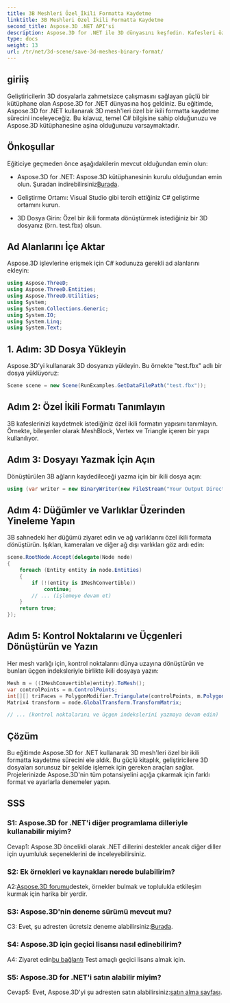 ```yaml
---
title: 3B Meshleri Özel İkili Formatta Kaydetme
linktitle: 3B Meshleri Özel İkili Formatta Kaydetme
second_title: Aspose.3D .NET API'si
description: Aspose.3D for .NET ile 3D dünyasını keşfedin. Kafesleri özel ikili formatta kaydetmeyi öğrenin.
type: docs
weight: 13
url: /tr/net/3d-scene/save-3d-meshes-binary-format/
---
```

## giriiş

Geliştiricilerin 3D dosyalarla zahmetsizce çalışmasını sağlayan güçlü bir kütüphane olan Aspose.3D for .NET dünyasına hoş geldiniz. Bu eğitimde, Aspose.3D for .NET kullanarak 3D mesh'leri özel bir ikili formatta kaydetme sürecini inceleyeceğiz. Bu kılavuz, temel C# bilgisine sahip olduğunuzu ve Aspose.3D kütüphanesine aşina olduğunuzu varsaymaktadır.

## Önkoşullar

Eğiticiye geçmeden önce aşağıdakilerin mevcut olduğundan emin olun:

- Aspose.3D for .NET: Aspose.3D kütüphanesinin kurulu olduğundan emin olun. Şuradan indirebilirsiniz[Burada](https://releases.aspose.com/3d/net/).

- Geliştirme Ortamı: Visual Studio gibi tercih ettiğiniz C# geliştirme ortamını kurun.

- 3D Dosya Girin: Özel bir ikili formata dönüştürmek istediğiniz bir 3D dosyanız (örn. test.fbx) olsun.

## Ad Alanlarını İçe Aktar

Aspose.3D işlevlerine erişmek için C# kodunuza gerekli ad alanlarını ekleyin:

```csharp
using Aspose.ThreeD;
using Aspose.ThreeD.Entities;
using Aspose.ThreeD.Utilities;
using System;
using System.Collections.Generic;
using System.IO;
using System.Linq;
using System.Text;
```

## 1. Adım: 3D Dosya Yükleyin

Aspose.3D'yi kullanarak 3D dosyanızı yükleyin. Bu örnekte "test.fbx" adlı bir dosya yüklüyoruz:

```csharp
Scene scene = new Scene(RunExamples.GetDataFilePath("test.fbx"));
```

## Adım 2: Özel İkili Formatı Tanımlayın

3B kafeslerinizi kaydetmek istediğiniz özel ikili formatın yapısını tanımlayın. Örnekte, bileşenler olarak MeshBlock, Vertex ve Triangle içeren bir yapı kullanılıyor.

## Adım 3: Dosyayı Yazmak İçin Açın

Dönüştürülen 3B ağların kaydedileceği yazma için bir ikili dosya açın:

```csharp
using (var writer = new BinaryWriter(new FileStream("Your Output Directory" + "Save3DMeshesInCustomBinaryFormat_out", FileMode.Create, FileAccess.Write)))
```

## Adım 4: Düğümler ve Varlıklar Üzerinden Yineleme Yapın

3B sahnedeki her düğümü ziyaret edin ve ağ varlıklarını özel ikili formata dönüştürün. Işıkları, kameraları ve diğer ağ dışı varlıkları göz ardı edin:

```csharp
scene.RootNode.Accept(delegate(Node node)
{
    foreach (Entity entity in node.Entities)
    {
        if (!(entity is IMeshConvertible))
            continue;
        // ... (işlemeye devam et)
    }
    return true;
});
```

## Adım 5: Kontrol Noktalarını ve Üçgenleri Dönüştürün ve Yazın

Her mesh varlığı için, kontrol noktalarını dünya uzayına dönüştürün ve bunları üçgen indeksleriyle birlikte ikili dosyaya yazın:

```csharp
Mesh m = ((IMeshConvertible)entity).ToMesh();
var controlPoints = m.ControlPoints;
int[][] triFaces = PolygonModifier.Triangulate(controlPoints, m.Polygons);
Matrix4 transform = node.GlobalTransform.TransformMatrix;

// ... (kontrol noktalarını ve üçgen indekslerini yazmaya devam edin)
```

## Çözüm

Bu eğitimde Aspose.3D for .NET kullanarak 3D mesh'leri özel bir ikili formatta kaydetme sürecini ele aldık. Bu güçlü kitaplık, geliştiricilere 3D dosyaları sorunsuz bir şekilde işlemek için gereken araçları sağlar. Projelerinizde Aspose.3D'nin tüm potansiyelini açığa çıkarmak için farklı format ve ayarlarla denemeler yapın.

## SSS

### S1: Aspose.3D for .NET'i diğer programlama dilleriyle kullanabilir miyim?

Cevap1: Aspose.3D öncelikli olarak .NET dillerini destekler ancak diğer diller için uyumluluk seçeneklerini de inceleyebilirsiniz.

### S2: Ek örnekleri ve kaynakları nerede bulabilirim?

 A2:[Aspose.3D forumu](https://forum.aspose.com/c/3d/18)destek, örnekler bulmak ve toplulukla etkileşim kurmak için harika bir yerdir.

### S3: Aspose.3D'nin deneme sürümü mevcut mu?

 C3: Evet, şu adresten ücretsiz deneme alabilirsiniz:[Burada](https://releases.aspose.com/).

### S4: Aspose.3D için geçici lisansı nasıl edinebilirim?

 A4: Ziyaret edin[bu bağlantı](https://purchase.aspose.com/temporary-license/) Test amaçlı geçici lisans almak için.

### S5: Aspose.3D for .NET'i satın alabilir miyim?

 Cevap5: Evet, Aspose.3D'yi şu adresten satın alabilirsiniz:[satın alma sayfası](https://purchase.aspose.com/buy).